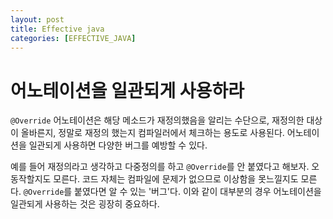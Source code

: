```yaml
---
layout: post
title: Effective java
categories: [EFFECTIVE_JAVA]
---
```


# 어노테이션을 일관되게 사용하라

`@Override` 어노테이션은 해당 메소드가 재정의했음을 알리는 수단으로, 재정의한 대상이 올바른지, 정말로 재정의 했는지 컴파일러에서 체크하는 용도로 사용된다.
어노테이션을 일관되게 사용하면 다양한 버그를 예방할 수 있다.


예를 들어 재정의라고 생각하고 다중정의를 하고 `@Override`를 안 붙였다고 해보자. 오동작할지도 모른다. 코드 자체는 컴파일에 문제가 없으므로 이상함을 못느낄지도 모른다.
`@Override`를 붙였다면 알 수 있는 '버그'다. 이와 같이 대부분의 경우 어노테이션을 일관되게 사용하는 것은 굉장히 중요하다.
